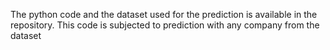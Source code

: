 The python code and the dataset used for the prediction is available in the repository. This code is subjected to prediction with any company from the dataset
